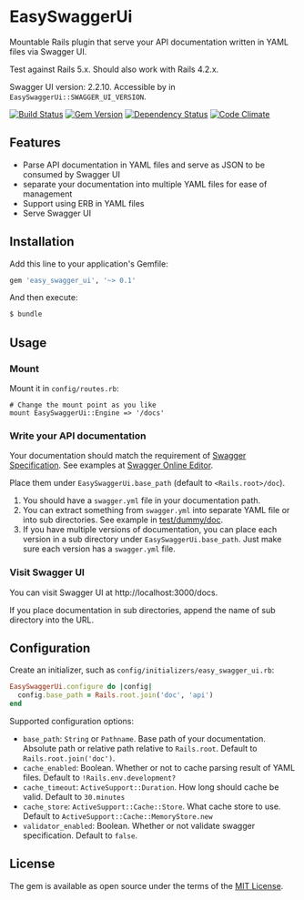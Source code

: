 # EasySwaggerUi

Mountable Rails plugin that serve your API documentation written in YAML files via Swagger UI.

Test against Rails 5.x. Should also work with Rails 4.2.x.

Swagger UI version: 2.2.10. Accessible by in `EasySwaggerUi::SWAGGER_UI_VERSION`.

[![Build Status](https://travis-ci.org/bianjp/easy_swagger_ui.svg?branch=master)](https://travis-ci.org/bianjp/easy_swagger_ui) [![Gem Version](https://badge.fury.io/rb/easy_swagger_ui.svg)](https://badge.fury.io/rb/easy_swagger_ui) [![Dependency Status](https://gemnasium.com/badges/github.com/bianjp/easy_swagger_ui.svg)](https://gemnasium.com/github.com/bianjp/easy_swagger_ui) [![Code Climate](https://lima.codeclimate.com/github/bianjp/easy_swagger_ui/badges/gpa.svg)](https://lima.codeclimate.com/github/bianjp/easy_swagger_ui)

## Features

* Parse API documentation in YAML files and serve as JSON to be consumed by Swagger UI
* separate your documentation into multiple YAML files for ease of management
* Support using ERB in YAML files
* Serve Swagger UI

## Installation

Add this line to your application's Gemfile:

```ruby
gem 'easy_swagger_ui', '~> 0.1'
```

And then execute:
```bash
$ bundle
```

## Usage

### Mount

Mount it in `config/routes.rb`:

```
# Change the mount point as you like
mount EasySwaggerUi::Engine => '/docs'
```

### Write your API documentation

Your documentation should match the requirement of [Swagger Specification](http://swagger.io/specification/). See examples at [Swagger Online Editor](http://editor.swagger.io/).

Place them under `EasySwaggerUi.base_path` (default to `<Rails.root>/doc`).

1. You should have a `swagger.yml` file in your documentation path.
2. You can extract something from `swagger.yml` into separate YAML file or into sub directories. See example in [test/dummy/doc](./test/dummy/doc).
3. If you have multiple versions of documentation, you can place each version in a sub directory under `EasySwaggerUi.base_path`. Just make sure each version has a `swagger.yml` file.

### Visit Swagger UI

You can visit Swagger UI at http://localhost:3000/docs.

If you place documentation in sub directories, append the name of sub directory into the URL.

## Configuration

Create an initializer, such as `config/initializers/easy_swagger_ui.rb`:

```ruby
EasySwaggerUi.configure do |config|
  config.base_path = Rails.root.join('doc', 'api')
end
```

Supported configuration options:

* `base_path`: `String` or `Pathname`. Base path of your documentation. Absolute path or relative path relative to `Rails.root`. Default to `Rails.root.join('doc')`.
* `cache_enabled`: Boolean. Whether or not to cache parsing result of YAML files. Default to `!Rails.env.development?`
* `cache_timeout`: `ActiveSupport::Duration`. How long should cache be valid. Default to `30.minutes`
* `cache_store`: `ActiveSupport::Cache::Store`. What cache store to use. Default to `ActiveSupport::Cache::MemoryStore.new`
* `validator_enabled`: Boolean. Whether or not validate swagger specification. Default to `false`.

## License

The gem is available as open source under the terms of the [MIT License](http://opensource.org/licenses/MIT).
